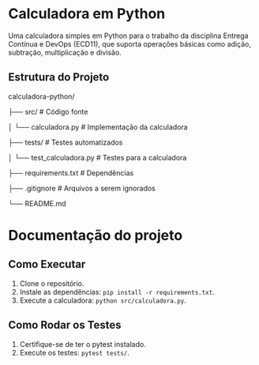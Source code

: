 # Calculadora em Python

Uma calculadora simples em Python para o trabalho da disciplina Entrega Contínua e DevOps (ECD11), que suporta operações básicas como adição, subtração, multiplicação e divisão.

## Estrutura do Projeto

calculadora-python/ 

├── src/ # Código fonte 

│ └── calculadora.py # Implementação da calculadora 

├── tests/ # Testes automatizados 

│ └── test_calculadora.py # Testes para a calculadora 

├── requirements.txt # Dependências 

├── .gitignore # Arquivos a serem ignorados 

└── README.md 

# Documentação do projeto

## Como Executar

1. Clone o repositório.
2. Instale as dependências: `pip install -r requirements.txt`.
3. Execute a calculadora: `python src/calculadora.py`.

## Como Rodar os Testes

1. Certifique-se de ter o pytest instalado.
2. Execute os testes: `pytest tests/`.
